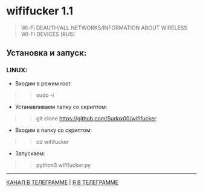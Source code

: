 # wififucker 1.1
> Wi-Fi DEAUTH/ALL NETWORKS/INFORMATION ABOUT WIRELESS WI-FI DEVICES (RUS)

## Установка и запуск:
### LINUX:

 - Входим в режим root:
  >> sudo -i
 -  Устанавливаем папку со скриптом:
  >> git clone https://github.com/Sudox00/wififucker 
  
 -  Входим в папку со скриптом:
  >> cd wififucker 

 - Запускаем: 
  >> python3 wififucker.py
  
  -----
  [КАНАЛ В ТЕЛЕГРАММЕ](https://t.me/wififucker "КАНАЛ В ТЕЛЕГРАММЕ") | [Я В ТЕЛЕГРАММЕ](https://t.me/soketpy "Я В ТЕЛЕГРАММЕ")
  
